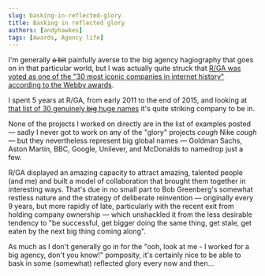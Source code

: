 ```yaml
---
slug: basking-in-reflected-glory
title: Basking in reflected glory
authors: [andyhawkes]
tags: [Awards, Agency life]
---
```


I'm generally ~~a bit~~ painfully averse to the big agency hagiography that goes on in that particular world, but I was actually quite struck that [R/GA was voted as one of the "30 most iconic companies in internet history" according to the Webby awards](https://www.webbyawards.com//webby30/most-iconic-companies-r-ga/).

<!-- truncate -->

I spent 5 years at R/GA, from early 2011 to the end of 2015, and looking at [that list of 30 genuinely ~~big~~ huge names](https://www.webbyawards.com/thewebby30/) it's quite striking company to be in.

None of the projects I worked on directly are in the list of examples posted — sadly I never got to work on any of the "glory" projects *cough* Nike *cough* — but they nevertheless represent big global names — Goldman Sachs, Aston Martin, BBC, Google, Unilever, and McDonalds to namedrop just a few.

R/GA displayed an amazing capacity to attract amazing, talented people (and me) and built a model of collaboration that brought them together in interesting ways. That's due in no small part to Bob Greenberg's somewhat restless nature and the strategy of deliberate reinvention — originally every 9 years, but more rapidly of late, particularly with the recent exit from holding company ownership — which unshackled it from the less desirable tendency to "be successful, get bigger doing the same thing, get stale, get eaten by the next big thing coming along".

As much as I don't generally go in for the "ooh, look at me - I worked for a big agency, don't you know!" pomposity, it's certainly nice to be able to bask in some (somewhat) reflected glory every now and then...

